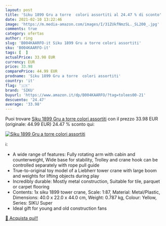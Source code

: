 ```yaml
---
layout: post
title: 'Siku 1899 Gru a torre  colori assortiti al 24.47 % di sconto'
date: 2021-02-10 13:22:46
image: 'https://m.media-amazon.com/images/I/31ZUkfNmzSL._SL200_.jpg'
comments: true
category: ofertas
author: ring
slug: 'B004KAARFO-it Siku 1899 Gru a torre colori assortiti'
sku: 'B004KAARFO-it'
tags: [  ]
actualPrice: 33.98 EUR
currency: EUR
price: 33.98
comparePrice: 44.99 EUR
prodname: 'Siku 1899 Gru a torre  colori assortiti'
country: 'it'
flag: '🇮🇹'
brand: 'SIKU'
buyurl: 'https://www.amazon.it/dp/B004KAARFO/?tag=tolees00-21'
descuento: '24.47'
average: '33.98'
---
```


Puoi trovare [Siku 1899 Gru a torre  colori assortiti](https://www.amazon.it/dp/B004KAARFO/?tag=tolees00-21) con il prezzo 33.98 EUR (originale: 44.99 EUR) 24.47 % sconto qui:

[![Siku 1899 Gru a torre  colori assortiti](https://m.media-amazon.com/images/I/31ZUkfNmzSL._SL200_.jpg)](https://www.amazon.it/dp/B004KAARFO/?tag=tolees00-21)

ℹ️:

- A wide range of features: Fully rotating arm with cabin and counterweight, Wide base for stability, Trolley and crane hook can be controlled separately with rope pull guide
- True-to-original toy model of a Liebherr tower crane with large boom and weights for lifting objects during play
- Incredibly durable: Mostly metal construction, Suitable for tile, parquet or carpet flooring
- Contents: 1x siku 1899 tower crane, Scale: 1:87, Material: Metal/Plastic, Dimensions: 40.0 x 22.0 x 44.0 cm, Weight: 0.787 kg, Colour: Yellow, Series: SIKU Super
- Ideal gift for young and old construction fans

[🛒 Acquista qui!!](https://www.amazon.it/dp/B004KAARFO/?tag=tolees00-21)
